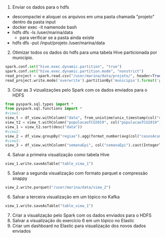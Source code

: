 1. Enviar os dados para o hdfs
- descompactei e aloquei os arquivos em uma pasta chamada "projeto" dentro da pasta input
- docker exec -it namenode bash
- hdfs dfs -ls /user/marina/data
  - para verificar se a pasta ainda existe
- hdfs dfs -put /input/projeto /user/marina/data
2. Otimizar todos os dados do hdfs para uma tabela Hive particionada por 
município.
```python
spark.conf.set("hive.exec.dynamic.partition", "true")
spark.conf.set("hive.exec.dynamic.partition.mode", "nonstrict")
read_project = spark.read.csv("/user/marina/data/projeto/", header=True, sep=";",)
read_project.write.mode('overwrite').partitionBy('municipio').format('parquet').option('path',"/user/hive/warehouse/desafio_semantix").saveAsTable("p_municipio")
```
3. Criar as 3 vizualizações pelo Spark com os dados enviados para o HDFS
```python
from pyspark.sql.types import *
from pyspark.sql.functions import *
#view1:
view_t = df_view.withColumn("data", from_unixtime(unix_timestamp(col("data"), "yyyy-MM-dd"),"dd-MM-yyyy")).select("regiao", "estado", "municipio", "data", "semanaEpi", "populacaoTCU2019", "casosAcumulado", "casosNovos", "obitosAcumulado", "obitosNovos")
view_t2 = view_t.withColumn("populacaoTCU2019", col("populacaoTCU2019").cast(IntegerType())).withColumn("casosAcumulado", col("casosAcumulado").cast(IntegerType())).withColumn("semanaEpi", col("semanaEpi").cast(IntegerType())).withColumn("casosNovos", col("casosNovos").cast(IntegerType())).withColumn("obitosAcumulado", col("obitosAcumulado").cast(IntegerType())).withColumn("obitosNovos", col("obitosNovos").cast(IntegerType()))
view_1 = view_t2.sort(desc("data"))
#view2:
view_2 = df_view.groupBy("regiao").agg(format_number(avg(col("casosAcumulado").cast(IntegerType())),2).cast(IntegerType()).alias("mediaCasosAcumulado"),format_number(stddev(col("casosAcumulado").cast(IntegerType())),2).cast(IntegerType()).alias("desvioPadraoCasosAcumulado"), format_number(avg(col("obitosAcumulado").cast(IntegerType())),2).cast(IntegerType()).alias("mediaObitosAcumulado"),format_number(stddev(col("obitosAcumulado").cast(IntegerType())),2).cast(IntegerType()).alias("desvioPadraoObitosAcumulado"))
#view3:
view_3 = df_view.withColumn("semanaEpi", col("semanaEpi").cast(IntegerType())).withColumn("casosNovos", col("casosNovos").cast(IntegerType())).withColumn("obitosNovos", col("obitosNovos").cast(IntegerType())).withColumn("Recuperadosnovos", col("Recuperadosnovos").cast(IntegerType())).withColumn("emAcompanhamentoNovos", col("emAcompanhamentoNovos").cast(IntegerType())).select("regiao", "estado", "coduf", "semanaEpi", "casosNovos", "obitosNovos", "Recuperadosnovos", "emAcompanhamentoNovos")
```
4. Salvar a primeira visualização como tabela Hive
```python
view_1.write.saveAsTable("table_view_1")
```
5. Salvar a segunda visualização com formato parquet e compressão snappy
```python
view_2.write.parquet("/user/marina/data/view_2")
```
6. Salvar a terceira visualização em um tópico no Kafka
```python
view_1.write.saveAsTable("table_view_1")
```
7. Criar a visualização pelo Spark com os dados enviados para o HDFS
8. Salvar a visualização do exercício 6 em um tópico no Elastic
9. Criar um dashboard no Elastic para visualização dos novos dados enviados
